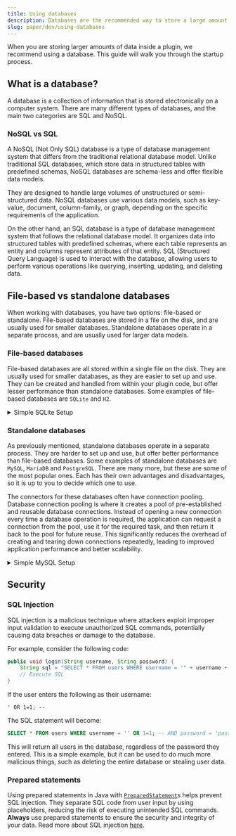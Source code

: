 ```yaml
---
title: Using databases
description: Databases are the recommended way to store a large amount of data. This guide outlines a few key details.
slug: paper/dev/using-databases
---
```


When you are storing larger amounts of data inside a plugin, we recommend using a database. This guide will walk you through the startup process.

## What is a database?

A database is a collection of information that is stored electronically on a computer system. There are many different types of databases,
and the main two categories are SQL and NoSQL.

### NoSQL vs SQL

A NoSQL (Not Only SQL) database is a type of database management system that differs from the traditional relational database model.
Unlike traditional SQL databases, which store data in structured tables with predefined schemas, NoSQL databases are schema-less
and offer flexible data models.

They are designed to handle large volumes of unstructured or semi-structured data.
NoSQL databases use various data models, such as key-value, document, column-family, or graph, depending on
the specific requirements of the application.

On the other hand, an SQL database is a type of database management system that follows the relational database model.
It organizes data into structured tables with predefined schemas, where each table represents an entity and columns
represent attributes of that entity. SQL (Structured Query Language) is used to interact with the database,
allowing users to perform various operations like querying, inserting, updating, and deleting data.

## File-based vs standalone databases

When working with databases, you have two options: file-based or standalone. File-based databases are stored in a file on the disk,
and are usually used for smaller databases. Standalone databases operate in a separate process, and are usually used for larger data models.

### File-based databases

File-based databases are all stored within a single file on the disk. They are usually used for smaller databases, as they are easier to set up and use.
They can be created and handled from within your plugin code, but offer lesser performance than standalone databases.
Some examples of file-based databases are `SQLite` and `H2`.

<details>
  <summary>Simple SQLite Setup</summary>

#### SQLite

To work with SQLite, you will need a driver to connect / initialize the database.

:::note

The JDBC Driver is bundled with Paper, so you do not need to shade/relocate it in your plugin.

:::

##### Usage

You must invoke a [`Class#forName(String)`](jd:java:java.lang.Class#forName(java.lang.String))
on the driver to allow it to initialize and then create the connection to the database:

```java title="DatabaseManager.java"
public class DatabaseManager {

  public void connect() {
    Class.forName("org.sqlite.JDBC");
    Connection connection = DriverManager.getConnection("jdbc:sqlite:plugins/TestPlugin/database.db");
  }
}
```

You then have access to a [`Connection`](jd:java:java.sql.Connection:java.sql) object,
which you can use to create a [`Statement`](jd:java:java.sql.Statement:java.sql) and execute SQL queries.
To learn more about the Java Database Connectivity API, see [here](https://www.baeldung.com/java-jdbc)

</details>

### Standalone databases

As previously mentioned, standalone databases operate in a separate process. They are harder to set up and use,
but offer better performance than file-based databases. Some examples of standalone databases are `MySQL`, `MariaDB` and `PostgreSQL`.
There are many more, but these are some of the most popular ones. Each has their own advantages and disadvantages,
so it is up to you to decide which one to use.

The connectors for these databases often have connection pooling. Database connection pooling is where it creates
a pool of pre-established and reusable database connections. Instead of opening a new connection every time a
database operation is required, the application can request a connection from the pool, use it for the required task,
and then return it back to the pool for future reuse. This significantly reduces the overhead of creating and tearing
down connections repeatedly, leading to improved application performance and better scalability.

<details>
  <summary>Simple MySQL Setup</summary>

#### MySQL

Working with MySQL requires a few more steps, however it can offer performance benefits for larger databases with
many tables and concurrent accesses. This is a short setup guide for using the [Hikari](https://github.com/brettwooldridge/HikariCP) library with MySQL.

:::note

This will require a running MySQL database to connect to.

:::

First, add the dependency to your project with the following dependency:

##### Maven
```xml
<dependency>
  <groupId>com.zaxxer</groupId>
  <artifactId>HikariCP</artifactId>
  <version>4.0.3</version>
  <scope>compile</scope>
</dependency>
```

##### Gradle
```kotlin
dependencies {
  implementation("com.zaxxer:HikariCP:4.0.3")
}
```

:::caution

The Hikari library is not bundled with Paper, so you will need to shade/relocate it. In Gradle, you will need to use the [Shadow plugin](https://imperceptiblethoughts.com/shadow/).
Alternatively, you can use the library loader with your Paper plugin to load the library at runtime. See [here](/paper/dev/getting-started/paper-plugins#loaders)
for more information on how to use this.

:::

##### Usage

Once you have the dependency added, we can work with the connector in our code:

```java title="DatabaseManager.java"
public class DatabaseManager {

  public void connect() {
    HikariConfig config = new HikariConfig();
    config.setJdbcUrl("jdbc:mysql://localhost:3306/mydatabase"); // Address of your running MySQL database
    config.setUsername("username"); // Username
    config.setPassword("password"); // Password
    config.setMaximumPoolSize(10); // Pool size defaults to 10

    config.addDataSourceProperty("", ""); // MISC settings to add
    HikariDataSource dataSource = new HikariDataSource(config);

    try (Connection connection = dataSource.getConnection()) {
      // Use a try-with-resources here to autoclose the connection.
      PreparedStatement sql = connection.prepareStatement("SQL");
      // Execute statement
    } catch (Exception e) {
      // Handle any exceptions that arise from getting / handing the exception.
    }
  }
}
```

</details>

## Security

### SQL Injection

SQL injection is a malicious technique where attackers exploit improper input validation to execute unauthorized SQL commands,
potentially causing data breaches or damage to the database.

For example, consider the following code:

```java
public void login(String username, String password) {
    String sql = "SELECT * FROM users WHERE username = '" + username + "' AND password = '" + password + "'";
    // Execute SQL
}
```

If the user enters the following as their username:

```
' OR 1=1; --
```

The SQL statement will become:

```sql
SELECT * FROM users WHERE username = '' OR 1=1; -- AND password = 'password'
```

This will return all users in the database, regardless of the password they entered. This is a simple example,
but it can be used to do much more malicious things, such as deleting the entire database or stealing user data.

### Prepared statements

Using prepared statements in Java with [`PreparedStatement`](jd:java:java.sql.PreparedStatement:java.sql)s
helps prevent SQL injection. They separate SQL code from user input by using placeholders, reducing the risk of executing unintended SQL commands.
**Always** use prepared statements to ensure the security and integrity of your data. Read more about SQL injection
[here](https://www.baeldung.com/sql-injection).
